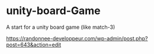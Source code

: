# unity-board-Game
A start for a unity board game (like match-3)

https://randonnee-developpeur.com/wp-admin/post.php?post=643&action=edit
